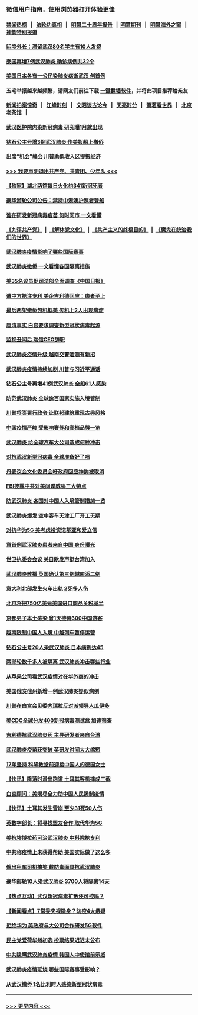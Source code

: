 ### [微信用户指南，使用浏览器打开体验更佳](https://github.com/gfw-breaker/banned-news1/blob/master/indexes/wechat-guide.md?t=0)
#### [禁闻热榜](热点新闻.md?t=0)  &nbsp;&nbsp;|&nbsp;&nbsp; [法轮功真相](https://github.com/gfw-breaker/truth/blob/master/README.md?t=0) &nbsp;&nbsp;|&nbsp;&nbsp; [明慧二十周年报告](https://github.com/gfw-breaker/mh-reports/blob/master/README.md?t=0) &nbsp;&nbsp;|&nbsp;&nbsp;[明慧期刊](https://github.com/gfw-breaker/mh-qikan) &nbsp;&nbsp;|&nbsp;&nbsp; [明慧海外之窗](https://github.com/gfw-breaker/mh-news/blob/master/README.md?t=0) &nbsp;&nbsp;|&nbsp;&nbsp; [神韵特别报道](https://github.com/gfw-breaker/mh-news/blob/master/shenyun.md?t=0)
#### [印度外长：滞留武汉80名学生有10人发烧](../pages/nsc418/n11853821.md?t=02082311) 
#### [泰国再增7例武汉肺炎 确诊病例共32个](../pages/nsc418/n11853808.md?t=02082311) 
#### [美国日本各有一公民染肺炎病逝武汉 创首例](../pages/nsc418/n11853509.md?t=02082311) 
#### 五毛举报越来越频繁，请网友们前往下载 [一键翻墙软件](https://github.com/gfw-breaker/ssr-accounts)，并将此项目推荐给亲友
#### [新闻拍案惊奇](https://github.com/gfw-breaker/banned-news1/blob/master/pages/link4.md) &nbsp;&nbsp;|&nbsp;&nbsp; [江峰时刻](https://github.com/gfw-breaker/banned-news1/blob/master/pages/link4.md) &nbsp;&nbsp;|&nbsp;&nbsp; [文昭谈古论今](https://github.com/gfw-breaker/banned-news1/blob/master/pages/link4.md) &nbsp;&nbsp;|&nbsp;&nbsp; [天亮时分](https://github.com/gfw-breaker/banned-news1/blob/master/pages/link4.md) &nbsp;&nbsp;|&nbsp;&nbsp; [萧茗看世界](https://github.com/gfw-breaker/banned-news1/blob/master/pages/link4.md) &nbsp;&nbsp;|&nbsp;&nbsp; [北京老茶馆](https://github.com/gfw-breaker/banned-news1/blob/master/pages/link4.md) &nbsp;&nbsp;|&nbsp;&nbsp; 
#### [武汉医护院内染新冠病毒 研究曝1月就出现](../pages/nsc418/n11852928.md?t=02082311) 
#### [钻石公主号增3例武汉肺炎 传美拟船上撤侨](../pages/nsc418/n11853240.md?t=02082311) 
#### [出席“机会”峰会 川普助低收入区提振经济](../pages/nsc418/n11853232.md?t=02082311) 
#### [>>> 我要声明退出共产党、共青团、少年队 <<<](https://github.com/begood0513/goodnews/blob/master/quit/letter.md) 
#### [【独家】湖北两馆每日火化约341新冠死者](../pages/nsc418/n11845444.md?t=02082311) 
#### [豪华游轮公司公告：禁持中港澳护照者登船](../pages/nsc418/n11852761.md?t=02082311) 
#### [谁在研发新冠病毒疫苗 何时问市 一文看懂](../pages/nsc418/n11852840.md?t=02082311) 
#### [《九评共产党》](https://github.com/begood0513/9ping.md/blob/master/README.md) &nbsp;|&nbsp; [《解体党文化》](../../../../jtdwh.md/blob/master/README.md)  &nbsp;|&nbsp; [《共产主义的终极目的》](../../../../gczydzjmd.md/blob/master/README.md) &nbsp;|&nbsp; [《魔鬼在统治我们的世界》](../../../../mgztzwmdsj.md/blob/master/README.md) 
#### [武汉肺炎疫情影响了哪些国际赛事](../pages/nsc418/n11852441.md?t=02082311) 
#### [武汉肺炎撤侨 一文看懂各国隔离措施](../pages/nsc418/n11844216.md?t=02082311) 
#### [美35名议员促司法部全面调查《中国日报》](../pages/nsc418/n11852435.md?t=02082311) 
#### [遭中方抢注专利 美企吉利德回应：患者至上](../pages/nsc418/n11852037.md?t=02082311) 
#### [最后两架撤侨包机抵美 传机上2人出现病症](../pages/nsc418/n11852173.md?t=02082311) 
#### [厘清事实 白宫要求调查新型冠状病毒起源](../pages/nsc418/n11852106.md?t=02082311) 
#### [监视丑闻后 瑞信CEO辞职](../pages/nsc418/n11852127.md?t=02082311) 
#### [武汉肺炎疫情升级 越南交警酒测有新招](../pages/nsc418/n11851632.md?t=02082311) 
#### [武汉肺炎疫情持续加剧 川普与习近平通话](../pages/nsc418/n11851613.md?t=02082311) 
#### [钻石公主号再增41例武汉肺炎 全船61人感染](../pages/nsc418/n11850401.md?t=02082311) 
#### [防范武汉肺炎 全球逾百国家实施入境管制](../pages/nsc418/n11850557.md?t=02082311) 
#### [川普将签署行政令 让联邦建筑重现古典风格](../pages/nsc418/n11850654.md?t=02082311) 
#### [中国疫情严峻 受影响奢侈和高档品牌一览](../pages/nsc418/n11850319.md?t=02082311) 
#### [武汉肺炎 给全球汽车大公司造成何种冲击](../pages/nsc418/n11850056.md?t=02082311) 
#### [对抗武汉新型冠病毒 全球准备好了吗](../pages/nsc418/n11850142.md?t=02082311) 
#### [丹麦议会文化委员会吁政府回应神韵被取消](../pages/nsc418/n11849312.md?t=02082311) 
#### [FBI披露中共对美间谍威胁三大特点](../pages/nsc418/n11849700.md?t=02082311) 
#### [防武汉肺炎 各国对中国人入境管制措施一览](../pages/nsc418/n11838726.md?t=02082311) 
#### [武汉肺炎爆发 空中客车天津工厂开工无期](../pages/nsc418/n11849634.md?t=02082311) 
#### [对抗华为5G 美考虑投资诺基亚和爱立信](../pages/nsc418/n11849510.md?t=02082311) 
#### [意首例武汉肺炎患者来自中国 身份曝光](../pages/nsc418/n11849454.md?t=02082311) 
#### [世卫执委会会议 美日欧发声挺台湾加入](../pages/nsc418/n11849433.md?t=02082311) 
#### [武汉肺炎散播 英国确认第三例越南添二例](../pages/nsc418/n11849439.md?t=02082311) 
#### [意大利北部发生火车出轨 2死多人伤](../pages/nsc418/n11848999.md?t=02082311) 
#### [北京将把750亿美元美国进口商品关税减半](../pages/nsc418/n11848896.md?t=02082311) 
#### [京都男子本土感染 曾1天接待300中国游客](../pages/nsc418/n11848641.md?t=02082311) 
#### [越南限制中国人入境 中越列车暂停运营](../pages/nsc418/n11847844.md?t=02082311) 
#### [钻石公主号20人染武汉肺炎 日本病例达45](../pages/nsc418/n11847823.md?t=02082311) 
#### [两邮轮数千多人被隔离 武汉肺炎冲击哪些行业](../pages/nsc418/n11847456.md?t=02082311) 
#### [从苹果公司看武汉疫情对在华外商的冲击](../pages/nsc418/n11847586.md?t=02082311) 
#### [美国俄亥俄州新增一例武汉肺炎疑似病例](../pages/nsc418/n11847714.md?t=02082311) 
#### [川普在白宫会见委内瑞拉反对派领导人瓜伊多](../pages/nsc418/n11847391.md?t=02082311) 
#### [美CDC全球分发400新冠病毒测试盒 加速筛查](../pages/nsc418/n11847260.md?t=02082311) 
#### [吉利德抗武汉肺炎药 主导研发者来自台湾](../pages/nsc418/n11847064.md?t=02082311) 
#### [武汉肺炎疫苗获突破 英研发时间大大缩短](../pages/nsc418/n11846915.md?t=02082311) 
#### [17年坚持 科隆教堂前迎接中国人的德国女士](../pages/nsc418/n11846781.md?t=02082311) 
#### [【快讯】降落时滑出跑道 土耳其客机摔成三截](../pages/nsc418/n11847021.md?t=02082311) 
#### [白宫顾问：美竭尽全力助中国人民遏制疫情](../pages/nsc418/n11846756.md?t=02082311) 
#### [【快讯】土耳其发生雪崩 至少31死50人伤](../pages/nsc418/n11846680.md?t=02082311) 
#### [英数字部长：将寻找盟友合作 取代华为5G](../pages/nsc418/n11846485.md?t=02082311) 
#### [美抗埃博拉药可治武汉肺炎 中科院抢专利](../pages/nsc418/n11846409.md?t=02082311) 
#### [中共称疫情上未获得帮助 美国实际做了这么多](../pages/nsc418/n11846008.md?t=02082311) 
#### [俄出租车司机搞笑 戴防毒面具抗武汉肺炎](../pages/nsc418/n11845703.md?t=02082311) 
#### [豪华邮轮10人染武汉肺炎 3700人将隔离14天](../pages/nsc418/n11845543.md?t=02082311) 
#### [【热点互动】武汉新冠病毒扩散还可控吗？](../pages/nsc418/n11844750.md?t=02082311) 
#### [【新闻看点】7常委央视隐身？防疫4大悬疑](../pages/nsc418/n11844611.md?t=02082311) 
#### [拒绝华为 美政府与大公司合作研发5G软件](../pages/nsc418/n11844625.md?t=02082311) 
#### [民主党爱荷华州初选 投票结果迟迟未公布](../pages/nsc418/n11844207.md?t=02082311) 
#### [中共隐瞒武汉肺炎疫情 韩国人中使馆前示威](../pages/nsc418/n11844084.md?t=02082311) 
#### [武汉肺炎疫情延烧 哪些国际赛事受影响？](../pages/nsc418/n11843958.md?t=02082311) 
#### [从武汉撤侨 1名比利时人感染新型冠状病毒](../pages/nsc418/n11843977.md?t=02082311) 

----
#### [ >>> 更早内容 <<< ](../indexes/nsc418-earlier.md)
